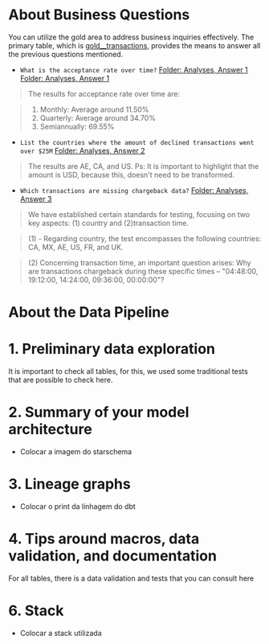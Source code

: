 # About Business Questions

You can utilize the gold area to address business inquiries effectively. 
The primary table, which is [gold__transactions](url), provides the means to answer all the previous questions mentioned.

- `What is the acceptance rate over time?` [Folder: Analyses, Answer 1](url)
[Folder: Analyses, Answer 1](blob/main/analyses/answer_1_acceptance_rate_over_time.sql)

> The results for acceptance rate over time are:

> 1. Monthly: Average around 11.50%
> 2. Quarterly: Average around 34.70%
> 3. Semiannually: 69.55%
  
- `List the countries where the amount of declined transactions went over $25M` [Folder: Analyses, Answer 2](url)

> The results are AE, CA, and US.
> Ps: It is important to highlight that the amount is USD, because this, doesn't need to be transformed.

- `Which transactions are missing chargeback data?` [Folder: Analyses, Answer 3](url)

> We have established certain standards for testing, focusing on two key aspects: (1) country and (2)transaction time.

> (1) - Regarding country, the test encompasses the following countries: CA, MX, AE, US, FR, and UK.

> (2) Concerning transaction time, an important question arises: Why are transactions chargeback during these specific times – "04:48:00, 19:12:00, 14:24:00, 09:36:00, 00:00:00"?

# About the Data Pipeline

# 1. Preliminary data exploration

It is important to check all tables, for this, we used some traditional tests that are possible to check here.

# 2. Summary of your model architecture

- Colocar a imagem do starschema
  
# 3. Lineage graphs
- Colocar o print da linhagem do dbt

# 4. Tips around macros, data validation, and documentation

For all tables, there is a data validation and tests that you can consult here

# 6. Stack

- Colocar a stack utilizada
